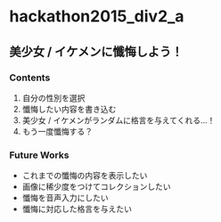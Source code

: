 # hackathon2015_div2_a

## 美少女 / イケメンに懺悔しよう！

### Contents

1. 自分の性別を選択
2. 懺悔したい内容を書き込む
3. 美少女 / イケメンがランダムに格言を与えてくれる…！
4. もう一度懺悔する？

### Future Works
* これまでの懺悔の内容を表示したい
* 画像に稀少度をつけてコレクションしたい
* 懺悔を音声入力にしたい
* 懺悔に対応した格言を与えたい
